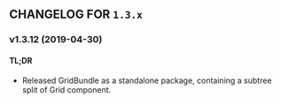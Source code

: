 ## CHANGELOG FOR `1.3.x`

### v1.3.12 (2019-04-30)

#### TL;DR

- Released GridBundle as a standalone package, containing a subtree split of Grid component.
